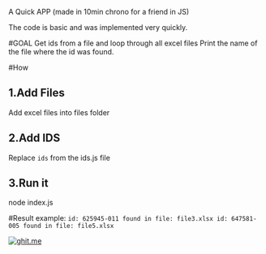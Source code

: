 A Quick APP (made in 10min chrono for a friend in JS)

The code is basic and was implemented very quickly.

#GOAL
Get ids from a file and loop through all excel files
Print the name of the file where the id was found.

#How
## 1.Add Files
Add excel files into files folder

## 2.Add IDS
Replace `ids` from the ids.js file

## 3.Run it
node index.js

#Result
example:
`
id: 625945-011 found in file: file3.xlsx
id: 647581-005 found in file: file5.xlsx
`

[![ghit.me](https://ghit.me/badge.svg?repo=bneiluj/searchDataIntoExcelFiles)](https://ghit.me/repo/bneiluj/searchDataIntoExcelFiles)
